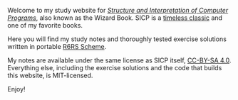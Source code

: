 Welcome to my study website for <cite>[Structure and Interpretation of Computer Programs][sicp]</cite>, also known as the Wizard Book. SICP is a [timeless classic][] and one of my favorite books.

Here you will find my study notes and thoroughly tested exercise solutions written in portable [R6RS Scheme][r6rs].

My notes are available under the same license as SICP itself, [CC-BY-SA 4.0][cc]. Everything else, including the exercise solutions and the code that builds this website, is MIT-licensed.

Enjoy!

[sicp]: https://mitpress.mit.edu/sites/default/files/sicp/index.html
[timeless classic]: https://people.eecs.berkeley.edu/~bh/sicp.html
    "Why SICP Matters (Brian Harvey)"
[r6rs]: http://www.r6rs.org
    "The Revised(6) Report on the Algorithmic Language Scheme"
[cc]: https://creativecommons.org/licenses/by-sa/4.0/
    "Creative Commons Attribution-ShareAlike 4.0 International"
